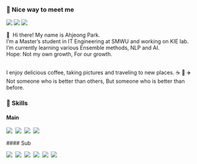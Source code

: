 ### 🤝 Nice way to meet me

<p>
  <a href="https://azeomi.tistory.com/" target="_blank"><img src="https://img.shields.io/badge/Blog-F551E2?style=flat-square&logo=GitHub%20Sponsors&logoColor=white"/></a>
  <a href="https://www.instagram.com/aaajeong0__ri/" target="_blank"><img src="https://img.shields.io/badge/aaajeong0__ri-5155F5?style=flat-square&logo=Instagram&logoColor=white"/></a>
  <a href="mailto:ahjeong@sookmyung.ac.kr" target="_blank"><img src="https://img.shields.io/badge/ahjeong@sookmyung.ac.kr-EA4335?style=flat-square&logo=Gmail&logoColor=white"/></a>
</p>

<p>
  👋&nbsp; Hi there! My name is Ahjeong Park. <br/>
  I’m a Master’s student in IT Engineering at SMWU and working on KIE lab. <br/>
  I’m currently learning various Ensemble methods, NLP and AI. <br/>
  Hope: Not my own growth, For our growth. <br/> <br/>
  
  I enjoy delicious coffee, taking pictures and traveling to new places. ☕ 📸 ✈️ <br/>
  Not someone who is better than others, But someone who is better than before. <br/>
</p>

### 💪 Skills
#### Main
<p>
  <img src="https://img.shields.io/badge/Python-3766AB?style=flat&logo=Python&logoColor=white"/>&nbsp 
  <img src="https://img.shields.io/badge/PyTorch-EE4C2C?style=flat&logo=pytorch&logoColor=white"/>&nbsp
  <img src="https://img.shields.io/badge/TensorFlow-FF6F00?style=flat&logo=tensorflow&logoColor=white"/>&nbsp
  <img src="https://img.shields.io/badge/Git-F05032?style=flat&logo=Git&logoColor=white"/>&nbsp
</p>
#### Sub
<p>
  <img src="https://img.shields.io/badge/Javascript-ffb13b?style=flat&logo=javascript&logoColor=white"/>&nbsp 
  <img src="https://img.shields.io/badge/css-1572B6?style=flat&logo=css3&logoColor=white"/>&nbsp 
  <img src="https://img.shields.io/badge/Java-007396?style=flat&logo=Java&logoColor=white"/>&nbsp 
  <img src="https://img.shields.io/badge/C++-00599C?style=flat&logo=C%2B%2B&logoColor=white"/>&nbsp 
  <img src="https://img.shields.io/badge/C-A8B9CC?style=flat&logo=C&logoColor=white"/>&nbsp
  <img src="https://img.shields.io/badge/Mysql-E6B91E?style=flat&logo=MySql&logoColor=white"/>&nbsp 
</p>
